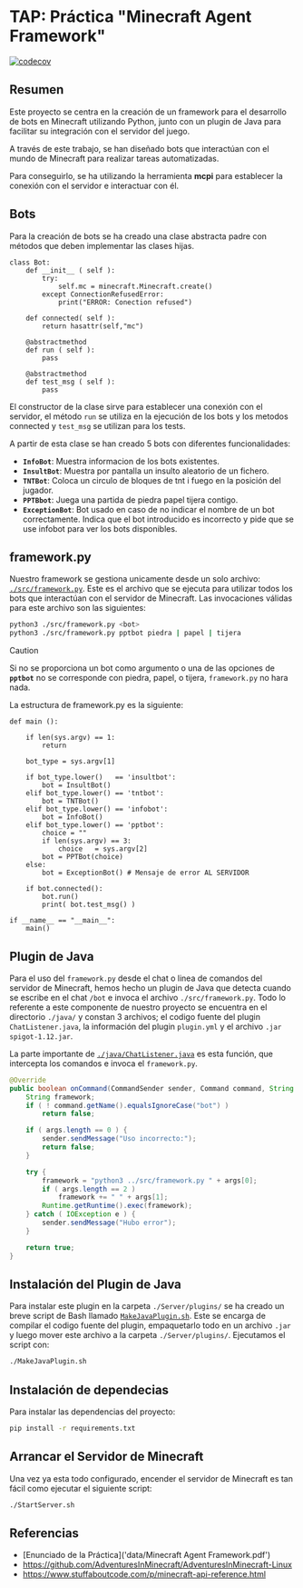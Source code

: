 # TAP: Práctica "Minecraft Agent Framework"
[![codecov](https://codecov.io/github/theluismen/tap-minecraft/graph/badge.svg?token=KD9B9TK3N0)](https://codecov.io/github/theluismen/tap-minecraft)

## Resumen
Este proyecto se centra en la creación de un framework para el desarrollo de bots en Minecraft utilizando Python, junto con un plugin de Java para facilitar su integración con el servidor del juego.

A través de este trabajo, se han diseñado bots que interactúan con el mundo de Minecraft para realizar tareas automatizadas. 

Para conseguirlo, se ha utilizando la herramienta **mcpi** para establecer la conexión con el servidor e interactuar con él.

## Bots
Para la creación de bots se ha creado una clase abstracta padre con métodos que deben implementar las clases hijas.
```python3
class Bot:
    def __init__ ( self ):
        try:
            self.mc = minecraft.Minecraft.create()
        except ConnectionRefusedError:
            print("ERROR: Conection refused")

    def connected( self ):
        return hasattr(self,"mc")

    @abstractmethod
    def run ( self ):
        pass

    @abstractmethod
    def test_msg ( self ):
        pass
```
El constructor de la clase sirve para establecer una conexión con el servidor, el método `run` se utiliza en la ejecución de los bots y los metodos connected y `test_msg` se utilizan para los tests.

A partir de esta clase se han creado 5 bots con diferentes funcionalidades:
- **`InfoBot`**: Muestra informacion de los bots existentes.
- **`InsultBot`**: Muestra por pantalla un insulto aleatorio de un fichero.
- **`TNTBot`**: Coloca un circulo de bloques de tnt i fuego en la posición del jugador.
- **`PPTBbot`**: Juega una partida de piedra papel tijera contigo.
- **`ExceptionBot`**: Bot usado en caso de no indicar el nombre de un bot correctamente. Indica que el bot introducido es incorrecto y pide que se use infobot para ver los bots disponibles.

## framework.py
Nuestro framework se gestiona unicamente desde un solo archivo: [`./src/framework.py`](src/framework.py). Este es el archivo que se ejecuta para utilizar todos los bots que interactúan con el servidor de Minecraft. Las invocaciones válidas para este archivo son las siguientes:
```bash
python3 ./src/framework.py <bot>
python3 ./src/framework.py pptbot piedra | papel | tijera
```
> [!CAUTION]
> Si no se proporciona un bot como argumento o una de las opciones de **`pptbot`** no se corresponde con piedra, papel, o tijera, `framework.py` no hara nada.

La estructura de framework.py es la siguiente:
```python3
def main ():

    if len(sys.argv) == 1:
        return

    bot_type = sys.argv[1]

    if bot_type.lower()   == 'insultbot':
        bot = InsultBot()
    elif bot_type.lower() == 'tntbot':
        bot = TNTBot()
    elif bot_type.lower() == 'infobot':
        bot = InfoBot()
    elif bot_type.lower() == 'pptbot':
        choice = ""
        if len(sys.argv) == 3:
            choice   = sys.argv[2]
        bot = PPTBot(choice)
    else:
        bot = ExceptionBot() # Mensaje de error AL SERVIDOR

    if bot.connected():
        bot.run()
        print( bot.test_msg() )

if __name__ == "__main__":
    main()
```

## Plugin de Java
Para el uso del `framework.py` desde el chat o linea de comandos del servidor de Minecraft, hemos hecho un plugin de Java que detecta cuando se escribe en el chat `/bot` e invoca el archivo `./src/framework.py`. Todo lo referente a este componente de nuestro proyecto se encuentra en el directorio `./java/` y constan 3 archivos; el codigo fuente del plugin `ChatListener.java`, la información del plugin `plugin.yml` y el archivo `.jar` `spigot-1.12.jar`.

La parte importante de [`./java/ChatListener.java`](java/ChatListener.java) es esta función, que intercepta los comandos e invoca el `framework.py`.
```java
@Override
public boolean onCommand(CommandSender sender, Command command, String label, String[] args) {
    String framework;
    if ( ! command.getName().equalsIgnoreCase("bot") )
        return false;

    if ( args.length == 0 ) {
        sender.sendMessage("Uso incorrecto:");
        return false;
    }

    try {
        framework = "python3 ../src/framework.py " + args[0];
        if ( args.length == 2 )
            framework += " " + args[1];
        Runtime.getRuntime().exec(framework);
    } catch ( IOException e ) {
        sender.sendMessage("Hubo error");
    }

    return true;
}
```

## Instalación del Plugin de Java
Para instalar este plugin en la carpeta `./Server/plugins/` se ha creado un breve script de Bash llamado [`MakeJavaPlugin.sh`](MakeJavaPlugin.sh). Este se encarga de compilar el codigo fuente del plugin, empaquetarlo todo en un archivo `.jar` y luego mover este archivo a la carpeta `./Server/plugins/`. Ejecutamos el script con:
```bash
./MakeJavaPlugin.sh
```

## Instalación de dependecias
Para instalar las dependencias del proyecto:
```bash
pip install -r requirements.txt
```

## Arrancar el Servidor de Minecraft
Una vez ya esta todo configurado, encender el servidor de Minecraft es tan fácil como ejecutar el siguiente script:
```bash
./StartServer.sh
```

## Referencias
- [Enunciado de la Práctica]('data/Minecraft Agent Framework.pdf')
- https://github.com/AdventuresInMinecraft/AdventuresInMinecraft-Linux
- https://www.stuffaboutcode.com/p/minecraft-api-reference.html
